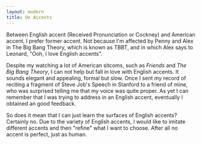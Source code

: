 ```yaml
---
layout: modern
title: On Accents
---
```


Between English accent (Received Pronunciation or Cockney) and American accent, I prefer former accent. Not because I'm affected by Penny and Alex in The Big Bang Theory, which is known as TBBT, and in which Alex says to Leonard, "Ooh, I love English accents".

Despite my watching a lot of American sitcoms, such as *Friends* and *The Big Bang Theory*, I can not help but fall in love with English accents. It sounds elegant and appealing, formal but slow. Once I sent my record of reciting a fragment of Steve Job's Speech in Stanford to a friend of mine, who was surprised telling me that my voice was quite proper. As yet I can remember that I was trying to address in an English accent, eventually I obtained an good feedback.

So does it mean that I can just learn the surfaces of English accents? Certainly no. Due to the variety of English accents, I would like to imitate different accents and then "refine" what I want to choose. After all no accent is perfect, just as human.